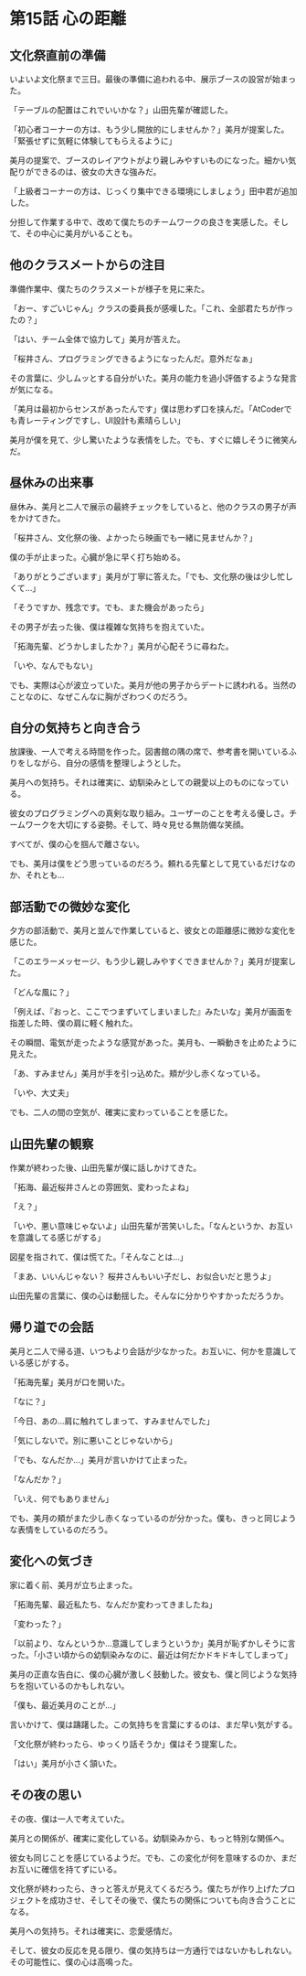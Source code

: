 # 第15話 心の距離

## 文化祭直前の準備

いよいよ文化祭まで三日。最後の準備に追われる中、展示ブースの設営が始まった。

「テーブルの配置はこれでいいかな？」山田先輩が確認した。

「初心者コーナーの方は、もう少し開放的にしませんか？」美月が提案した。「緊張せずに気軽に体験してもらえるように」

美月の提案で、ブースのレイアウトがより親しみやすいものになった。細かい気配りができるのは、彼女の大きな強みだ。

「上級者コーナーの方は、じっくり集中できる環境にしましょう」田中君が追加した。

分担して作業する中で、改めて僕たちのチームワークの良さを実感した。そして、その中心に美月がいることも。

## 他のクラスメートからの注目

準備作業中、僕たちのクラスメートが様子を見に来た。

「おー、すごいじゃん」クラスの委員長が感嘆した。「これ、全部君たちが作ったの？」

「はい、チーム全体で協力して」美月が答えた。

「桜井さん、プログラミングできるようになったんだ。意外だなぁ」

その言葉に、少しムッとする自分がいた。美月の能力を過小評価するような発言が気になる。

「美月は最初からセンスがあったんです」僕は思わず口を挟んだ。「AtCoderでも青レーティングですし、UI設計も素晴らしい」

美月が僕を見て、少し驚いたような表情をした。でも、すぐに嬉しそうに微笑んだ。

## 昼休みの出来事

昼休み、美月と二人で展示の最終チェックをしていると、他のクラスの男子が声をかけてきた。

「桜井さん、文化祭の後、よかったら映画でも一緒に見ませんか？」

僕の手が止まった。心臓が急に早く打ち始める。

「ありがとうございます」美月が丁寧に答えた。「でも、文化祭の後は少し忙しくて...」

「そうですか、残念です。でも、また機会があったら」

その男子が去った後、僕は複雑な気持ちを抱えていた。

「拓海先輩、どうかしましたか？」美月が心配そうに尋ねた。

「いや、なんでもない」

でも、実際は心が波立っていた。美月が他の男子からデートに誘われる。当然のことなのに、なぜこんなに胸がざわつくのだろう。

## 自分の気持ちと向き合う

放課後、一人で考える時間を作った。図書館の隅の席で、参考書を開いているふりをしながら、自分の感情を整理しようとした。

美月への気持ち。それは確実に、幼馴染みとしての親愛以上のものになっている。

彼女のプログラミングへの真剣な取り組み。ユーザーのことを考える優しさ。チームワークを大切にする姿勢。そして、時々見せる無防備な笑顔。

すべてが、僕の心を掴んで離さない。

でも、美月は僕をどう思っているのだろう。頼れる先輩として見ているだけなのか、それとも...

## 部活動での微妙な変化

夕方の部活動で、美月と並んで作業していると、彼女との距離感に微妙な変化を感じた。

「このエラーメッセージ、もう少し親しみやすくできませんか？」美月が提案した。

「どんな風に？」

「例えば、『おっと、ここでつまずいてしまいました』みたいな」美月が画面を指差した時、僕の肩に軽く触れた。

その瞬間、電気が走ったような感覚があった。美月も、一瞬動きを止めたように見えた。

「あ、すみません」美月が手を引っ込めた。頬が少し赤くなっている。

「いや、大丈夫」

でも、二人の間の空気が、確実に変わっていることを感じた。

## 山田先輩の観察

作業が終わった後、山田先輩が僕に話しかけてきた。

「拓海、最近桜井さんとの雰囲気、変わったよね」

「え？」

「いや、悪い意味じゃないよ」山田先輩が苦笑いした。「なんというか、お互いを意識してる感じがする」

図星を指されて、僕は慌てた。「そんなことは...」

「まあ、いいんじゃない？ 桜井さんもいい子だし、お似合いだと思うよ」

山田先輩の言葉に、僕の心は動揺した。そんなに分かりやすかっただろうか。

## 帰り道での会話

美月と二人で帰る道、いつもより会話が少なかった。お互いに、何かを意識している感じがする。

「拓海先輩」美月が口を開いた。

「なに？」

「今日、あの...肩に触れてしまって、すみませんでした」

「気にしないで。別に悪いことじゃないから」

「でも、なんだか...」美月が言いかけて止まった。

「なんだか？」

「いえ、何でもありません」

でも、美月の頬がまた少し赤くなっているのが分かった。僕も、きっと同じような表情をしているのだろう。

## 変化への気づき

家に着く前、美月が立ち止まった。

「拓海先輩、最近私たち、なんだか変わってきましたね」

「変わった？」

「以前より、なんというか...意識してしまうというか」美月が恥ずかしそうに言った。「小さい頃からの幼馴染みなのに、最近は何だかドキドキしてしまって」

美月の正直な告白に、僕の心臓が激しく鼓動した。彼女も、僕と同じような気持ちを抱いているのかもしれない。

「僕も、最近美月のことが...」

言いかけて、僕は躊躇した。この気持ちを言葉にするのは、まだ早い気がする。

「文化祭が終わったら、ゆっくり話そうか」僕はそう提案した。

「はい」美月が小さく頷いた。

## その夜の思い

その夜、僕は一人で考えていた。

美月との関係が、確実に変化している。幼馴染みから、もっと特別な関係へ。

彼女も同じことを感じているようだ。でも、この変化が何を意味するのか、まだお互いに確信を持てずにいる。

文化祭が終わったら、きっと答えが見えてくるだろう。僕たちが作り上げたプロジェクトを成功させ、そしてその後で、僕たちの関係についても向き合うことになる。

美月への気持ち。それは確実に、恋愛感情だ。

そして、彼女の反応を見る限り、僕の気持ちは一方通行ではないかもしれない。その可能性に、僕の心は高鳴った。